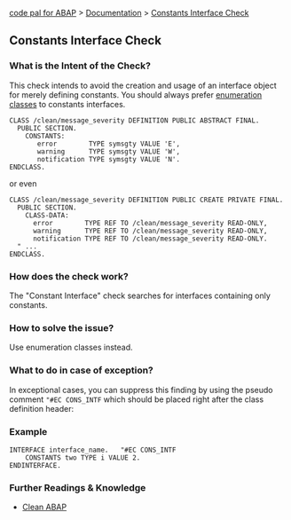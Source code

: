 [code pal for ABAP](../../README.md) > [Documentation](../check_documentation.md) > [Constants Interface Check](constants-interface.md)

## Constants Interface Check

### What is the Intent of the Check?

This check intends to avoid the creation and usage of an interface object for merely defining constants.
You should always prefer [enumeration classes](https://github.com/SAP/styleguides/blob/main/clean-abap/CleanABAP.md#prefer-enumeration-classes-to-constants-interfaces) to constants interfaces.

```abap
CLASS /clean/message_severity DEFINITION PUBLIC ABSTRACT FINAL.
  PUBLIC SECTION.
    CONSTANTS:
       error        TYPE symsgty VALUE 'E',
       warning      TYPE symsgty VALUE 'W', 
       notification TYPE symsgty VALUE 'N'.
ENDCLASS.
```
or even
```abap
CLASS /clean/message_severity DEFINITION PUBLIC CREATE PRIVATE FINAL.
  PUBLIC SECTION.
    CLASS-DATA:
      error        TYPE REF TO /clean/message_severity READ-ONLY,
      warning      TYPE REF TO /clean/message_severity READ-ONLY,
      notification TYPE REF TO /clean/message_severity READ-ONLY.
  " ...
ENDCLASS.
```

### How does the check work?

The "Constant Interface" check searches for interfaces containing only constants.

### How to solve the issue?

Use enumeration classes instead.

### What to do in case of exception?

In exceptional cases, you can suppress this finding by using the pseudo comment `"#EC CONS_INTF` which should be placed right after the class definition header:

### Example

```abap
INTERFACE interface_name.   "#EC CONS_INTF
    CONSTANTS two TYPE i VALUE 2.
ENDINTERFACE.
```

### Further Readings & Knowledge

* [Clean ABAP](https://github.com/SAP/styleguides/blob/main/clean-abap/CleanABAP.md#prefer-enumeration-classes-to-constants-interfaces)
